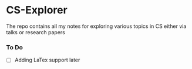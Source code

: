 # CS-Explorer

The repo contains all my notes for exploring various topics in CS either via talks or research papers

### To Do
- [ ] Adding LaTex support later